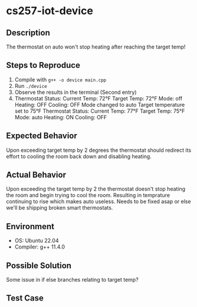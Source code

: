 # cs257-iot-device

## Description
The thermostat on auto won't stop heating after reaching the target temp!

## Steps to Reproduce
1. Compile with `g++ -o device main.cpp`
2. Run `./device`
3. Observe the results in the terminal (Second entry)
4. Thermostat Status:
  Current Temp: 72°F
  Target Temp: 72°F
  Mode: off
  Heating: OFF
  Cooling: OFF
Mode changed to auto
Target temperature set to 75°F
Thermostat Status:
  Current Temp: 77°F
  Target Temp: 75°F
  Mode: auto
  Heating: ON
  Cooling: OFF

## Expected Behavior
Upon exceeding target temp by 2 degrees the thermostat should redirect its effort to cooling the room back down and disabling heating.

## Actual Behavior
Upon exceeding the target temp by 2 the thermostat doesn't stop heating the room and begin trying to cool the room. Resulting in temprature continuing to rise which makes auto useless.
Needs to be fixed asap or else we'll be shipping broken smart thermostats.

## Environment
- OS: Ubuntu 22.04
- Compiler: g++ 11.4.0

## Possible Solution
Some issue in if else branches relating to target temp?

## Test Case

